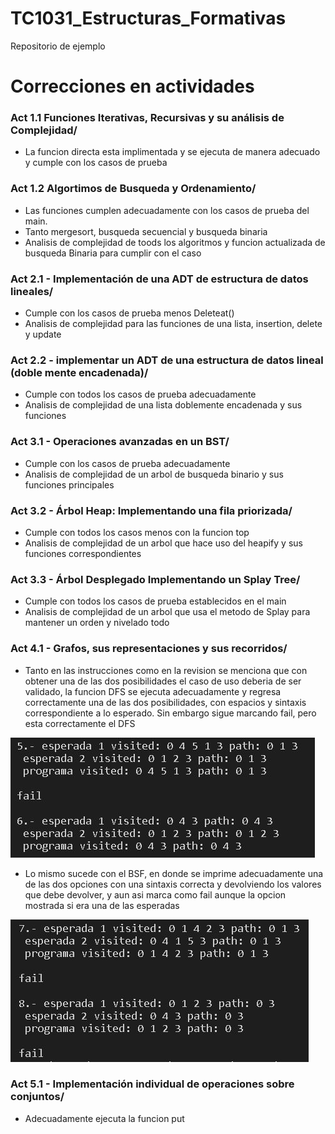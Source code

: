 # TC1031_Estructuras_Formativas

Repositorio de ejemplo

# Correcciones en actividades
 ### Act 1.1 Funciones Iterativas, Recursivas y su análisis de Complejidad/
* La funcion directa esta implimentada y se ejecuta de manera adecuado y cumple con los casos de prueba

 ### Act 1.2 Algortimos de Busqueda y Ordenamiento/
* Las funciones cumplen adecuadamente con los casos de prueba del main.
* Tanto mergesort, busqueda secuencial y busqueda binaria
* Analisis de complejidad de toods los algoritmos y funcion actualizada de busqueda Binaria para cumplir con el caso
 
 ### Act 2.1 - Implementación de una ADT de estructura de datos lineales/
 * Cumple con los casos de prueba menos Deleteat()
 * Analisis de complejidad para las funciones de una lista, insertion, delete y update
 
 ### Act 2.2 - implementar un ADT de una estructura de datos lineal (doble mente encadenada)/
 * Cumple con todos los casos de prueba adecuadamente 
 * Analisis de complejidad de una lista doblemente encadenada y sus funciones
 
 ### Act 3.1 - Operaciones avanzadas en un BST/
 * Cumple con los casos de prueba adecuadamente
 * Analisis de complejidad de un arbol de busqueda binario y sus funciones principales 
 
 ### Act 3.2 - Árbol Heap: Implementando una fila priorizada/
* Cumple con todos los casos menos con la funcion top
* Analisis de complejidad de un arbol que hace uso del heapify y sus funciones correspondientes

 ### Act 3.3 - Árbol Desplegado Implementando un Splay Tree/
 * Cumple con todos los casos de prueba establecidos en el main
 * Analisis de complejidad de un arbol que usa el metodo de Splay para mantener un orden y nivelado todo
 
 ### Act 4.1 - Grafos, sus representaciones y sus recorridos/
 * Tanto en las instrucciones como en la revision se menciona que con obtener una de las dos posibilidades el caso de uso deberia de ser validado, la funcion DFS se ejecuta adecuadamente y regresa correctamente una de las dos posibilidades, con espacios y sintaxis correspondiente a lo esperado. Sin embargo sigue marcando fail, pero esta correctamente el DFS
 
 ![Screenshots](Screenshots.JPG)
 
 * Lo mismo sucede con el BSF, en donde se imprime adecuadamente una de las dos opciones con una sintaxis correcta y devolviendo los valores que debe devolver, y aun asi marca como fail aunque la opcion mostrada si era una de las esperadas
 
 ![Screenshots2](Screenshots2.JPG)
 
### Act 5.1 - Implementación individual de operaciones sobre conjuntos/
* Adecuadamente ejecuta la funcion put
